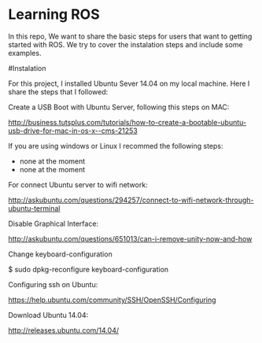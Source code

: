 # Learning ROS

In this repo, We want to share the basic steps for users that want to getting started with ROS. We try to cover the instalation steps and include some examples.

#Instalation

For this project, I installed Ubuntu Sever 14.04 on my local machine. Here I share the steps that I followed:

Create a USB Boot with Ubuntu Server, following this steps on MAC:

http://business.tutsplus.com/tutorials/how-to-create-a-bootable-ubuntu-usb-drive-for-mac-in-os-x--cms-21253

If you are using windows or Linux I recommed the following steps:
* none at the moment
* none at the moment

For connect Ubuntu server to wifi network:

http://askubuntu.com/questions/294257/connect-to-wifi-network-through-ubuntu-terminal

Disable Graphical Interface:

http://askubuntu.com/questions/651013/can-i-remove-unity-now-and-how

Change keyboard-configuration

$ sudo dpkg-reconfigure keyboard-configuration

Configuring ssh on Ubuntu:

https://help.ubuntu.com/community/SSH/OpenSSH/Configuring

Download Ubuntu 14.04:

http://releases.ubuntu.com/14.04/
